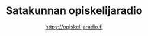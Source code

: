 <h1 align="center">Satakunnan opiskelijaradio</h1>

<p align="center">
  <a href="https://opiskelijaradio.fi">https://opiskelijaradio.fi</a>
</p>
